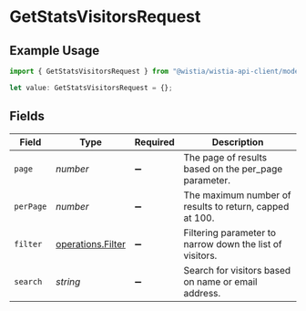 # GetStatsVisitorsRequest

## Example Usage

```typescript
import { GetStatsVisitorsRequest } from "@wistia/wistia-api-client/models/operations";

let value: GetStatsVisitorsRequest = {};
```

## Fields

| Field                                                    | Type                                                     | Required                                                 | Description                                              |
| -------------------------------------------------------- | -------------------------------------------------------- | -------------------------------------------------------- | -------------------------------------------------------- |
| `page`                                                   | *number*                                                 | :heavy_minus_sign:                                       | The page of results based on the per_page parameter.     |
| `perPage`                                                | *number*                                                 | :heavy_minus_sign:                                       | The maximum number of results to return, capped at 100.  |
| `filter`                                                 | [operations.Filter](../../models/operations/filter.md)   | :heavy_minus_sign:                                       | Filtering parameter to narrow down the list of visitors. |
| `search`                                                 | *string*                                                 | :heavy_minus_sign:                                       | Search for visitors based on name or email address.      |
